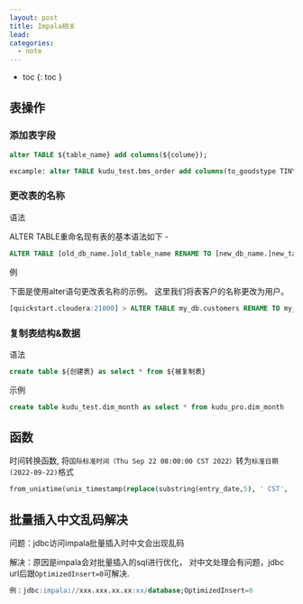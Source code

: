 ```yaml
---
layout: post
title: Impala相关
lead: 
categories: 
  - note
---
```


- toc
{: toc }

## 表操作

### 添加表字段

```sql
alter TABLE ${table_name} add columns(${colume});

excample: alter TABLE kudu_test.bms_order add columns(to_goodstype TINYINT NULL ENCODING AUTO_ENCODING COMPRESSION DEFAULT_COMPRESSION COMMENT '货物类型');

```



### 更改表的名称

 语法

ALTER TABLE重命名现有表的基本语法如下 -

```sql
ALTER TABLE [old_db_name.]old_table_name RENAME TO [new_db_name.]new_table_name
```

例

下面是使用alter语句更改表名称的示例。 这里我们将表客户的名称更改为用户。

```sql
[quickstart.cloudera:21000] > ALTER TABLE my_db.customers RENAME TO my_db.users;
```



### 复制表结构&数据

语法

```sql
create table ${创建表} as select * from ${被复制表}
```

示例

```sql
create table kudu_test.dim_month as select * from kudu_pro.dim_month
```





## 函数

时间转换函数, 将`国际标准时间（Thu Sep 22 08:00:00 CST 2022）`转为`标准日期(2022-09-22)`格式

```sql
from_unixtime(unix_timestamp(replace(substring(entry_date,5), ' CST', ''), 'MMM dd HH:mm:ss yyyy'), 'yyyy-MM-dd')
```



## 批量插入中文乱码解决

问题：jdbc访问impala批量插入时中文会出现乱码

解决：原因是impala会对批量插入的sql进行优化， 对中文处理会有问题，jdbc url后跟`OptimizedInsert=0`可解决.

```sql
例：jdbc:impala://xxx.xxx.xx.xx:xx/database;OptimizedInsert=0
```



